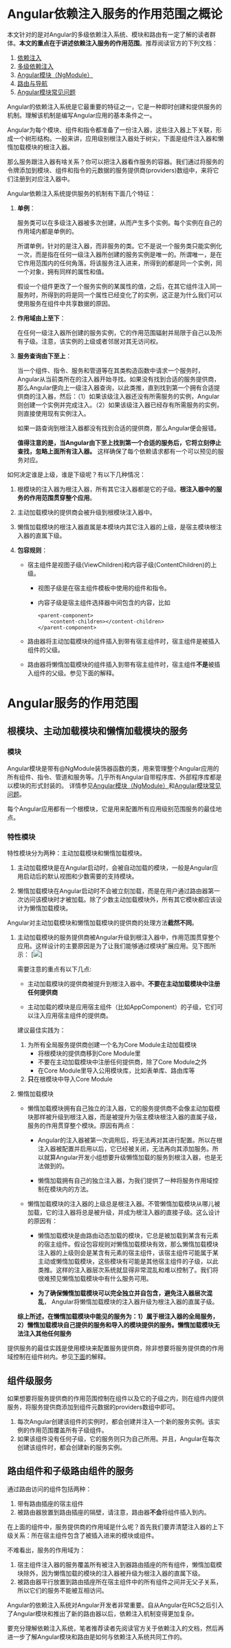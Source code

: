 # Angular依赖注入服务的作用范围之概论

本文针对的是对Angular的多级依赖注入系统、模块和路由有一定了解的读者群体。**本文的重点在于讲述依赖注入服务的作用范围**。推荐阅读官方的下列文档：

1. [依赖注入](https://angular.cn/docs/ts/latest/guide/dependency-injection.html)
1. [多级依赖注入](https://angular.cn/docs/ts/latest/guide/hierarchical-dependency-injection.html)
1. [Angular模块（NgModule）](https://angular.cn/docs/ts/latest/guide/ngmodule.html)
1. [路由与导航](https://angular.cn/docs/ts/latest/guide/router.html)
1. [Angular模块常见问题](https://angular.cn/docs/ts/latest/cookbook/ngmodule-faq.html)

Angular的依赖注入系统是它最重要的特征之一，它是一种即时创建和提供服务的机制。理解该机制是编写Angular应用的基本条件之一。

Angular为每个模块、组件和指令都准备了一份注入器，这些注入器上下关联，形成一个树形结构。一般来讲，应用级别根注入器处于树尖，下面是组件注入器和懒惰加载模块的根注入器。

那么服务跟注入器有啥关系？你可以把注入器看作服务的容器。我们通过将服务的令牌添加到模块、组件和指令的元数据的服务提供商(providers)数组中，来将它们注册到对应注入器中。

Angular依赖注入系统提供服务的机制有下面几个特征：

1. **单例**：

    服务类可以在多级注入器被多次创建，从而产生多个实例。每个实例在自己的作用域内都是单例的。

    所谓单例，针对的是注入器，而非服务的类。它不是说一个服务类只能实例化一次，而是指在任何一级注入器所创建的服务实例是唯一的。所谓唯一，是在它作用范围内的任何角落，将该服务注入进来，所得到的都是同一个实例，同一个对象，拥有同样的属性和值。
    
    假设一个组件更改了一个服务实例的某属性的值，之后，在其它组件注入同一服务时，所得到的将是同一个属性已经变化了的实例，这正是为什么我们可以使用服务在组件中共享数据的原因。    

1. **作用域由上至下**：

    在任何一级注入器所创建的服务实例，它的作用范围辐射并局限于自己以及所有子级。注意，该实例的上级或者邻居对其无访问权。

1. **服务查询由下至上**：

    当一个组件、指令、服务和管道等在其类构造函数中请求一个服务时，Angular从当前类所在的注入器开始寻找。如果没有找到合适的服务提供商，那么Angular便向上一级注入器查询，以此类推，直到找到第一个拥有合适提供商的注入器，然后：（1）如果该级注入器还没有所需服务的实例，Angular则创建一个实例并完成注入。（2）如果该级注入器已经存有所需服务的实例，则直接使用现有实例注入。

    如果一路查询到根注入器都没有找到合适的提供商，那么Angular便会报错。

    **值得注意的是，当Angular由下至上找到第一个合适的服务后，它将立刻停止查找，忽略上面所有注入器。** 这样确保了每个依赖请求都有一个可以预见的服务对应。

如何决定谁是上级，谁是下级呢？有以下几种情况：

1. 根模块的注入器为根注入器，所有其它注入器都是它的子级。**根注入器中的服务的作用范围贯穿整个应用**。

1. 主动加载模块的提供商会被升级到根模块注入器中。

1. 懒惰加载模块的根注入器直属是本模块内其它注入器的上级，是宿主模块根注入器的直属下级。

1. **包容规则**：

    * 宿主组件是视图子级(ViewChildren)和内容子级(ContentChildren)的上级。

        - 视图子级是在宿主组件模板中使用的组件和指令。

        - 内容子级是宿主组件选择器中间包含的内容，比如
            ```
            <parent-component>
                <content-children></content-children>    
            </parent-component>
            ```
    * 路由器将主动加载模块的组件插入到带有<router-outlet>宿主组件时，宿主组件是被插入组件的父级。
    * 路由器将懒惰加载模块的组件插入到带有<router-outlet>宿主组件时，宿主组件**不是**被插入组件的父级。参见下面的解释。

# Angular服务的作用范围

## 根模块、主动加载模块和懒惰加载模块的服务

### 模块

Angular模块是带有@NgModule装饰器函数的类，用来管理整个Angular应用的所有组件、指令、管道和服务等。几乎所有Angular自带程序库、外部程序库都是以模块的形式封装的。
详情参见[Angular模块（NgModule）](https://angular.cn/docs/ts/latest/guide/ngmodule.html)和[Angular模块常见问题](https://angular.cn/docs/ts/latest/cookbook/ngmodule-faq.html)。

每个Angular应用都有一个根模块，它是用来配置所有应用级别范围服务的最佳地点。

### 特性模块

特性模块分为两种：主动加载模块和懒惰加载模块。

1. 主动加载模块是在Angular启动时，会被自动加载的模块，一般是Angular应用启动后的默认视图和少数需要的支持模块。

1. 懒惰加载模块在Angular启动时不会被立刻加载，而是在用户通过路由器第一次访问该模块时才被加载。除了少数主动加载模块外，所有其它模块都应该设计为懒惰加载模块。 

Angular对主动加载模块和懒惰加载模块的提供商的处理方法**截然不同**。

1. 主动加载模块的服务提供商被Angular升级到根注入器中，作用范围贯穿整个应用。这样设计的主要原因是为了让我们能够通过模块扩展应用。见下图所示：
    [<img src="https://github.com/rexebin/blogs/blob/master/eager%20load%20module.PNG">]

    需要注意的重点有以下几点:

    * 主动加载模块的提供商被提升到根注入器中。**不要在主动加载模块中注册任何提供商**

    * 主动加载的模块是应用宿主组件（比如AppComponent）的子级，它们可以注入应用宿主组件的提供商。

    建议最佳实践为：

    1. 为所有全局服务提供商创建一个名为Core Module主动加载模块
        * 将根模块的提供商移到Core Module里
        * 不要在主动加载模块中注册任何提供商，除了Core Module之外
        * 在Core Module里导入公用模块库，比如表单库、路由库等
    1. **只**在根模块中导入Core Module    

1. 懒惰加载模块

    * 懒惰加载模块拥有自己独立的注入器，它的服务提供商不会像主动加载模块那样被升级到根注入器，而是被提升为宿主模块根注入器的直属子级，服务的作用贯穿整个模块。原因有两点：

        - Angular的注入器被第一次调用后，将无法再对其进行配置。所以在根注入器被配置并启用以后，它已经被关闭，无法再向其添加服务。所以就算Angular开发小组想要升级懒惰加载的服务到根注入器，也是无法做到的。

        - 懒惰加载拥有自己的独立注入器，为我们提供了一种将服务作用域控制在模块内的方法。

    * 懒惰加载模块的注入器的上级总是根注入器。不管懒惰加载模块从哪儿被加载，它的注入器将总是被升级，并成为根注入器的直接子级。这么设计的原因有：

        - 懒惰加载模块是由路由动态加载的模块，它总是被加载到某含有<router-outlet>元素的宿主组件。假设包容规则对懒惰加载模块有效，那么懒惰加载模块注入器的上级则会是某含有<router-outlet>元素的宿主组件，该宿主组件可能属于某主动或懒惰加载模块，这些模块有可能是其他宿主组件的子级，以此类推。这样的注入器层次系统就显得非常混乱和难以控制了。我们将很难预见懒惰加载模块中有什么服务可用。

        - **为了确保懒惰加载模块可以完全独立并自包含，避免注入器层次混乱**， Angular将懒惰加载模块的注入器升级为根注入器的直属子级。
        
    **综上所述，在懒惰加载模块中能见的服务为：1）属于根注入器的全局服务，2）懒惰加载模块自己提供的服务和导入的模块提供的服务。懒惰加载模块无法注入其他任何服务**

提供服务的最佳实践是使用模块来配置服务提供商，除非想要将服务提供商的作用域控制在组件树内。参见[下面](#组件级服务)的解释。

## 组件级服务

如果想要将服务提供商的作用范围控制在组件以及它的子级之内，则在组件内提供服务，将服务提供商添加到组件元数据的providers数组中即可。

1. 每次Angular创建该组件的实例时，都会创建并注入一个新的服务实例。该实例的作用范围覆盖所有子级组件。
1. 如果该组件没有任何子级，它的服务则只为自己所用。并且，Angular在每次创建该组件时，都会创建新的服务实例。

## 路由组件和子级路由组件的服务

通过路由访问的组件包括两种：
1. 带有<router-outlet></router-outlet>路由插座的宿主组件
1. 被路由器放置到路由插座的隔壁，请注意，路由器**不会**将组件插入到<router-outlet>内。

在上面的组件中，服务提供商的作用域是什么呢？首先我们要弄清楚注入器的上下级关系：<router-outlet>所在宿主组件包含了被插入进来的模块或组件。

不难看出，服务的作用域为：

1. 宿主组件注入器的服务覆盖所有被注入到器路由插座的所有组件，懒惰加载模块除外，因为懒惰加载的模块的注入器被升级为根注入器的直属下级。
1. 被路由器平行放置到路由插座所在宿主组件中的所有组件之间并无父子关系，所以它们的服务不能被互相访问。 

Angular的依赖注入系统对Angular开发者非常重要。自从Angular在RC5之后引入了Angular模块和推出了新的路由器以后，依赖注入机制变得更加复杂。

要充分理解依赖注入系统，笔者推荐读者先阅读官方关于依赖注入的文档，然后再进一步了解Angular模块和路由是如何与依赖注入系统共同工作的。